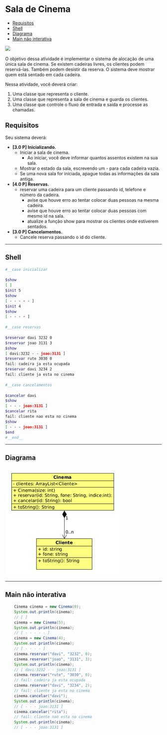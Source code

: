 # Sala de Cinema
<!--TOC_BEGIN-->
- [Requisitos](#requisitos)
- [Shell](#shell)
- [Diagrama](#diagrama)
- [Main não interativa](#main-não-interativa)
<!--TOC_END-->
![](figura.jpg)

O objetivo dessa atividade é implementar o sistema de alocação de uma única sala de cinema. Se existem cadeiras livres, os clientes podem reservá-las. Também podem desistir da reserva. O sistema deve mostrar quem está sentado em cada cadeira.

Nessa atividade, você deverá criar:

1. Uma classe que representa o cliente.
2. Uma classe que representa a sala de cinema e guarda os clientes.
3. Uma classe que controle o fluxo de entrada e saída e processe as chamadas.

## Requisitos
Seu sistema deverá:

- **[3.0 P] Inicializando.** 
    - Iniciar a sala de cinema. 
        - Ao iniciar, você deve informar quantos assentos existem na sua sala.
    - Mostrar o estado da sala, escrevendo um - para cada cadeira vazia.
    - Se uma nova sala for iniciada, apague todas as informações da sala antiga.
- **[4.0 P] Reservas.** 
    - reservar uma cadeira para um cliente passando id, telefone e número da cadeira.
        - avise que houve erro ao tentar colocar duas pessoas na mesma cadeira.
        - avise que houve erro ao tentar colocar duas pessoas com mesmo id na sala.
        - atualize a função show para mostrar os clientes onde estiverem sentados.
- **[3.0 P] Cancelamentos.** 
    - Cancele reserva passando o id do cliente.

***

## Shell

```bash
#__case inicializar

$show
[ ]
$init 5
$show
[ - - - - - ]
$init 4
$show
[ - - - - ]

#__case reservas

$reservar davi 3232 0
$reservar joao 3131 3
$show
[ davi:3232 - - joao:3131 ]
$reservar rute 3030 0
fail: cadeira ja esta ocupada
$reservar davi 3234 2
fail: cliente ja esta no cinema

#__case cancelamentos

$cancelar davi
$show
[ - - - joao:3131 ]
$cancelar rita
fail: cliente nao esta no cinema
$show
[ - - - joao:3131 ]
$end
#__end__
```
***
## Diagrama
![](diagrama.png)

***
## Main não interativa

```java
    Cinema cinema = new Cinema(0);
    System.out.println(cinema);
    // [ ]
    cinema = new Cinema(5);
    System.out.println(cinema);
    // [ - - - - - ]
    cinema = new Cinema(4);
    System.out.println(cinema);
    // [ - - - - ]
    cinema.reservar("davi", "3232", 0);
    cinema.reservar("joao", "3131", 3);
    System.out.println(cinema);
    // [ davi:3232 - - joao:3131 ]
    cinema.reservar("rute", "3030", 0);
    // fail: cadeira ja esta ocupada
    cinema.reservar("davi", "3234", 2);
    // fail: cliente ja esta no cinema
    cinema.cancelar("davi");
    System.out.println(cinema);
    // [ - - - joao:3131 ]
    cinema.cancelar("rita");
    // fail: cliente nao esta no cinema
    System.out.println(cinema);
    // [ - - - joao:3131 ]
```















